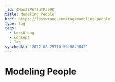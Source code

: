 ```yaml
---
_id: 4Man2iP6ftuTPze9K
title: Modeling People
href: https://lesswrong.com/tag/modeling-people
type: tag
tags:
  - LessWrong
  - Concept
  - Tag
synchedAt: '2022-08-29T10:59:58.984Z'
---
```

# Modeling People

